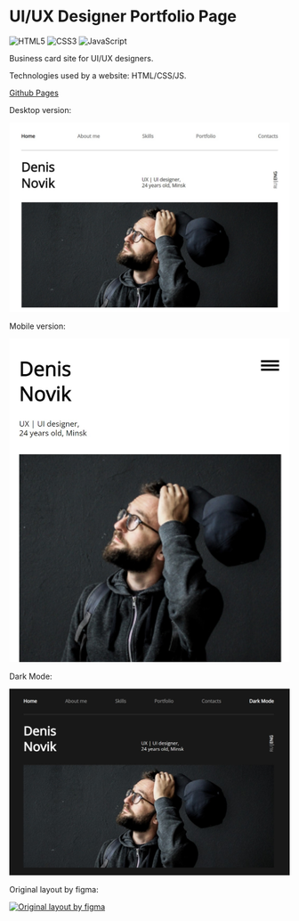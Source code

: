 # UI/UX Designer Portfolio Page #
![HTML5](https://img.shields.io/badge/html5-%23E34F26.svg?style=for-the-badge&logo=html5&logoColor=white) ![CSS3](https://img.shields.io/badge/css3-%231572B6.svg?style=for-the-badge&logo=css3&logoColor=white) ![JavaScript](https://img.shields.io/badge/javascript-%23323330.svg?style=for-the-badge&logo=javascript&logoColor=%23F7DF1E)

Business card site for UI/UX designers.

Technologies used by a website: HTML/CSS/JS.

[Github Pages](https://belskiy98.github.io/DNpage/)

Desktop version:

![Screenshot of the desktop version](./readme_img.jpg)

Mobile version:

![Screenshot of the mobile version](./readme__img-mob.jpg)

Dark Mode:

![Screenshot of the desktop version](./img/readme-darktheme.jpg)

Original layout by figma: 

[![Original layout by figma](https://img.shields.io/badge/figma-%23F24E1E.svg?style=for-the-badge&logo=figma&logoColor=white)](https://www.figma.com/file/5D9pDuLtS042hzaoN69Kd7/Free--Landing--Page-Template?node-id=254%3A515&t=OcdC0kkJTSqg88wN-0)